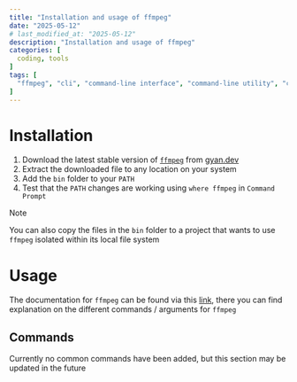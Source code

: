 ```yaml
---
title: "Installation and usage of ffmpeg"
date: "2025-05-12"
# last_modified_at: "2025-05-12"
description: "Installation and usage of ffmpeg"
categories: [
  coding, tools
]
tags: [
  "ffmpeg", "cli", "command-line interface", "command-line utility", "command prompt", "encode", "encoding", "transcode", "transcoding", "file conversion"
]
---
```


# Installation
1) Download the latest stable version of [`ffmpeg`](https://www.ffmpeg.org/about.html) from [gyan.dev](https://www.gyan.dev/ffmpeg/builds)
2) Extract the downloaded file to any location on your system 
3) Add the `bin` folder to your `PATH`
4) Test that the `PATH` changes are working using `where ffmpeg` in `Command Prompt`

> [!NOTE]
> You can also copy the files in the `bin` folder to a project that wants to use `ffmpeg` isolated within its local file system

# Usage
The documentation for `ffmpeg` can be found via this [link](https://ffmpeg.org/ffmpeg.html), there you can find explanation on the different commands / arguments for `ffmpeg`

## Commands
Currently no common commands have been added, but this section may be updated in the future